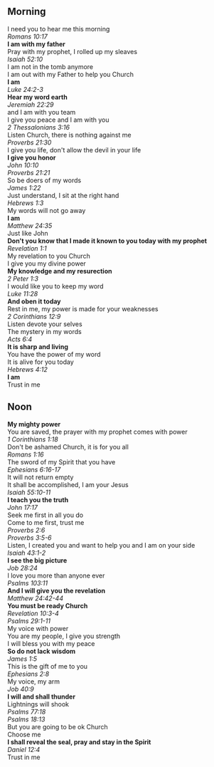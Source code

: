 ## Morning

I need you to hear me this morning  
_Romans 10:17_  
**I am with my father**  
Pray with my prophet, I rolled up my sleaves  
_Isaiah 52:10_  
I am not in the tomb anymore  
I am out with my Father to help you Church  
**I am**  
_Luke 24:2-3_  
**Hear my word earth**  
_Jeremiah 22:29_  
and I am with you team  
I give you peace and I am with you  
_2 Thessalonians 3:16_  
Listen Church, there is nothing against me  
_Proverbs 21:30_  
I give you life, don't allow the devil in your life  
**I give you honor**  
_John 10:10_  
_Proverbs 21:21_  
So be doers of my words  
_James 1:22_  
Just understand, I sit at the right hand  
_Hebrews 1:3_  
My words will not go away  
**I am**  
_Matthew 24:35_  
Just like John  
**Don't you know that I made it known to you today with my prophet**  
_Revelation 1:1_  
My revelation to you Church  
I give you my divine power  
**My knowledge and my resurection**  
_2 Peter 1:3_  
I would like you to keep my word  
_Luke 11:28_  
**And oben it today**  
Rest in me, my power is made for your weaknesses  
_2 Corinthians 12:9_  
Listen devote your selves  
The mystery in my words  
_Acts 6:4_  
**It is sharp and living**  
You have the power of my word  
It is alive for you today  
_Hebrews 4:12_  
**I am**  
Trust in me

## Noon

**My mighty power**  
You are saved, the prayer with my prophet comes with power  
_1 Corinthians 1:18_  
Don't be ashamed Church, it is for you all  
_Romans 1:16_  
The sword of my Spirit that you have  
_Ephesians 6:16-17_  
It will not return empty  
It shall be accomplished, I am your Jesus  
_Isaiah 55:10-11_  
**I teach you the truth**  
_John 17:17_  
Seek me first in all you do  
Come to me first, trust me  
_Proverbs 2:6_  
_Proverbs 3:5-6_  
Listen, I created you and want to help you and I am on your side  
_Isaiah 43:1-2_  
**I see the big picture**  
_Job 28:24_  
I love you more than anyone ever  
_Psalms 103:11_  
**And I will give you the revelation**  
_Matthew 24:42-44_  
**You must be ready Church**  
_Revelation 10:3-4_  
_Psalms 29:1-11_  
My voice with power  
You are my people, I give you strength  
I will bless you with my peace  
**So do not lack wisdom**  
_James 1:5_  
This is the gift of me to you  
_Ephesians 2:8_  
My voice, my arm  
_Job 40:9_  
**I will and shall thunder**  
Lightnings will shook  
_Psalms 77:18_  
_Psalms 18:13_  
But you are going to be ok Church  
Choose me  
**I shall reveal the seal, pray and stay in the Spirit**  
_Daniel 12:4_  
Trust in me  
